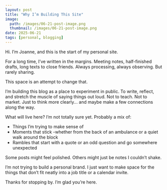 ```yaml
---
layout: post
title: "Why I’m Building This Site"
image: 
  path: /images/06-21-post-image.png
  thumbnail: /images/06-21-post-image.png
date: 2025-06-21
tags: [personal, blogging]
---
```


Hi. I’m Joanne, and this is the start of my personal site.

For a long time, I’ve written in the margins. Meeting notes, half-finished drafts, long texts to close friends. Always processing, always observing. But rarely sharing.

This space is an attempt to change that.

I’m building this blog as a place to experiment in public. To write, reflect, and stretch the muscle of saying things out loud. Not to teach. Not to market. Just to think more clearly... and maybe make a few connections along the way.

What will live here? I’m not totally sure yet. Probably a mix of:

- Things I’m trying to make sense of
- Moments that stick -whether from the back of an ambulance or a quiet walk around the block
- Rambles that start with a quote or an odd question and go somewhere unexpected

Some posts might feel polished. Others might just be notes I couldn’t shake.

I’m not trying to build a personal brand. I just want to make space for the things that don’t fit neatly into a job title or a calendar invite.

Thanks for stopping by. I’m glad you’re here.

